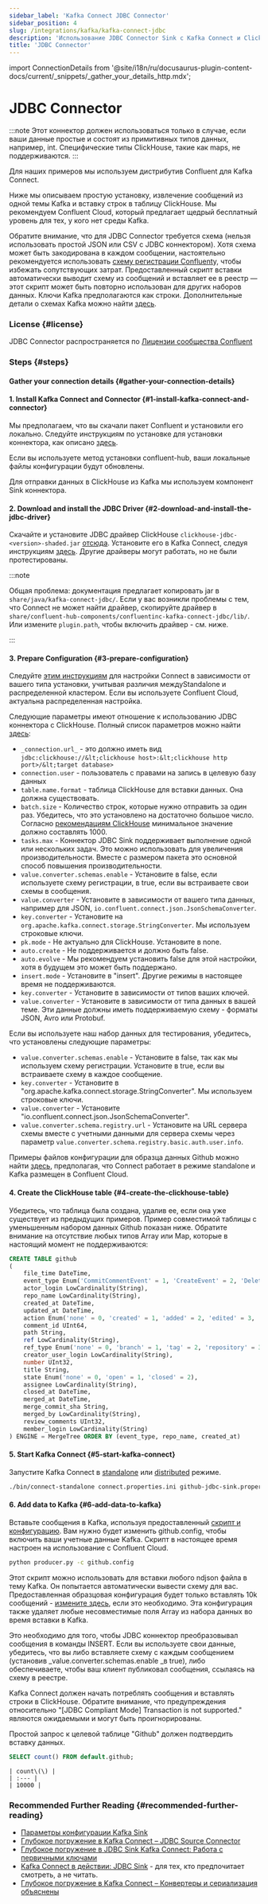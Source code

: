 ```yaml
---
sidebar_label: 'Kafka Connect JDBC Connector'
sidebar_position: 4
slug: /integrations/kafka/kafka-connect-jdbc
description: 'Использование JDBC Connector Sink с Kafka Connect и ClickHouse'
title: 'JDBC Connector'
---
```


import ConnectionDetails from '@site/i18n/ru/docusaurus-plugin-content-docs/current/_snippets/_gather_your_details_http.mdx';


# JDBC Connector

:::note
Этот коннектор должен использоваться только в случае, если ваши данные простые и состоят из примитивных типов данных, например, int. Специфические типы ClickHouse, такие как maps, не поддерживаются.
:::

Для наших примеров мы используем дистрибутив Confluent для Kafka Connect.

Ниже мы описываем простую установку, извлечение сообщений из одной темы Kafka и вставку строк в таблицу ClickHouse. Мы рекомендуем Confluent Cloud, который предлагает щедрый бесплатный уровень для тех, у кого нет среды Kafka.

Обратите внимание, что для JDBC Connector требуется схема (нельзя использовать простой JSON или CSV с JDBC коннектором). Хотя схема может быть закодирована в каждом сообщении, настоятельно рекомендуется использовать [схему регистрации Confluent](https://www.confluent.io/blog/kafka-connect-deep-dive-converters-serialization-explained/#json-schemas)y, чтобы избежать сопутствующих затрат. Предоставленный скрипт вставки автоматически выводит схему из сообщений и вставляет ее в реестр — этот скрипт может быть повторно использован для других наборов данных. Ключи Kafka предполагаются как строки. Дополнительные детали о схемах Kafka можно найти [здесь](https://docs.confluent.io/platform/current/schema-registry/index.html).

### License {#license}
JDBC Connector распространяется по [Лицензии сообщества Confluent](https://www.confluent.io/confluent-community-license)

### Steps {#steps}
#### Gather your connection details {#gather-your-connection-details}
<ConnectionDetails />

#### 1. Install Kafka Connect and Connector {#1-install-kafka-connect-and-connector}

Мы предполагаем, что вы скачали пакет Confluent и установили его локально. Следуйте инструкциям по установке для установки коннектора, как описано [здесь](https://docs.confluent.io/kafka-connect-jdbc/current/#install-the-jdbc-connector).

Если вы используете метод установки confluent-hub, ваши локальные файлы конфигурации будут обновлены.

Для отправки данных в ClickHouse из Kafka мы используем компонент Sink коннектора.

#### 2. Download and install the JDBC Driver {#2-download-and-install-the-jdbc-driver}

Скачайте и установите JDBC драйвер ClickHouse `clickhouse-jdbc-<version>-shaded.jar` [отсюда](https://github.com/ClickHouse/clickhouse-java/releases). Установите его в Kafka Connect, следуя инструкциям [здесь](https://docs.confluent.io/kafka-connect-jdbc/current/#installing-jdbc-drivers). Другие драйверы могут работать, но не были протестированы.

:::note

Общая проблема: документация предлагает копировать jar в `share/java/kafka-connect-jdbc/`. Если у вас возникли проблемы с тем, что Connect не может найти драйвер, скопируйте драйвер в `share/confluent-hub-components/confluentinc-kafka-connect-jdbc/lib/`. Или измените `plugin.path`, чтобы включить драйвер - см. ниже.

:::

#### 3. Prepare Configuration {#3-prepare-configuration}

Следуйте [этим инструкциям](https://docs.confluent.io/cloud/current/cp-component/connect-cloud-config.html#set-up-a-local-connect-worker-with-cp-install) для настройки Connect в зависимости от вашего типа установки, учитывая различия междуStandalone и распределенной кластером. Если вы используете Confluent Cloud, актуальна распределенная настройка.

Следующие параметры имеют отношение к использованию JDBC коннектора с ClickHouse. Полный список параметров можно найти [здесь](https://docs.confluent.io/kafka-connect-jdbc/current/sink-connector/index.html):

* `_connection.url_` - это должно иметь вид `jdbc:clickhouse://&lt;clickhouse host>:&lt;clickhouse http port>/&lt;target database>`
* `connection.user` - пользователь с правами на запись в целевую базу данных
* `table.name.format` - таблица ClickHouse для вставки данных. Она должна существовать.
* `batch.size` - Количество строк, которые нужно отправить за один раз. Убедитесь, что это установлено на достаточно большое число. Согласно [рекомендациям ClickHouse](/sql-reference/statements/insert-into#performance-considerations) минимальное значение должно составлять 1000.
* `tasks.max` - Коннектор JDBC Sink поддерживает выполнение одной или нескольких задач. Это можно использовать для увеличения производительности. Вместе с размером пакета это основной способ повышения производительности.
* `value.converter.schemas.enable` - Установите в false, если используете схему регистрации, в true, если вы встраиваете свои схемы в сообщения.
* `value.converter` - Установите в зависимости от вашего типа данных, например для JSON, `io.confluent.connect.json.JsonSchemaConverter`.
* `key.converter` - Установите на `org.apache.kafka.connect.storage.StringConverter`. Мы используем строковые ключи.
* `pk.mode` - Не актуально для ClickHouse. Установите в none.
* `auto.create` - Не поддерживается и должно быть false.
* `auto.evolve` - Мы рекомендуем установить false для этой настройки, хотя в будущем это может быть поддержано.
* `insert.mode` - Установите в "insert". Другие режимы в настоящее время не поддерживаются.
* `key.converter` - Установите в зависимости от типов ваших ключей.
* `value.converter` - Установите в зависимости от типа данных в вашей теме. Эти данные должны иметь поддерживаемую схему - форматы JSON, Avro или Protobuf.

Если вы используете наш набор данных для тестирования, убедитесь, что установлены следующие параметры:

* `value.converter.schemas.enable` - Установите в false, так как мы используем схему регистрации. Установите в true, если вы встраиваете схему в каждое сообщение.
* `key.converter` - Установите в "org.apache.kafka.connect.storage.StringConverter". Мы используем строковые ключи.
* `value.converter` - Установите "io.confluent.connect.json.JsonSchemaConverter".
* `value.converter.schema.registry.url` - Установите на URL сервера схемы вместе с учетными данными для сервера схемы через параметр `value.converter.schema.registry.basic.auth.user.info`.

Примеры файлов конфигурации для образца данных Github можно найти [здесь](https://github.com/ClickHouse/kafka-samples/tree/main/github_events/jdbc_sink), предполагая, что Connect работает в режиме standalone и Kafka размещен в Confluent Cloud.

#### 4. Create the ClickHouse table {#4-create-the-clickhouse-table}

Убедитесь, что таблица была создана, удалив ее, если она уже существует из предыдущих примеров. Пример совместимой таблицы с уменьшенным набором данных Github показан ниже. Обратите внимание на отсутствие любых типов Array или Map, которые в настоящий момент не поддерживаются:

```sql
CREATE TABLE github
(
    file_time DateTime,
    event_type Enum('CommitCommentEvent' = 1, 'CreateEvent' = 2, 'DeleteEvent' = 3, 'ForkEvent' = 4, 'GollumEvent' = 5, 'IssueCommentEvent' = 6, 'IssuesEvent' = 7, 'MemberEvent' = 8, 'PublicEvent' = 9, 'PullRequestEvent' = 10, 'PullRequestReviewCommentEvent' = 11, 'PushEvent' = 12, 'ReleaseEvent' = 13, 'SponsorshipEvent' = 14, 'WatchEvent' = 15, 'GistEvent' = 16, 'FollowEvent' = 17, 'DownloadEvent' = 18, 'PullRequestReviewEvent' = 19, 'ForkApplyEvent' = 20, 'Event' = 21, 'TeamAddEvent' = 22),
    actor_login LowCardinality(String),
    repo_name LowCardinality(String),
    created_at DateTime,
    updated_at DateTime,
    action Enum('none' = 0, 'created' = 1, 'added' = 2, 'edited' = 3, 'deleted' = 4, 'opened' = 5, 'closed' = 6, 'reopened' = 7, 'assigned' = 8, 'unassigned' = 9, 'labeled' = 10, 'unlabeled' = 11, 'review_requested' = 12, 'review_request_removed' = 13, 'synchronize' = 14, 'started' = 15, 'published' = 16, 'update' = 17, 'create' = 18, 'fork' = 19, 'merged' = 20),
    comment_id UInt64,
    path String,
    ref LowCardinality(String),
    ref_type Enum('none' = 0, 'branch' = 1, 'tag' = 2, 'repository' = 3, 'unknown' = 4),
    creator_user_login LowCardinality(String),
    number UInt32,
    title String,
    state Enum('none' = 0, 'open' = 1, 'closed' = 2),
    assignee LowCardinality(String),
    closed_at DateTime,
    merged_at DateTime,
    merge_commit_sha String,
    merged_by LowCardinality(String),
    review_comments UInt32,
    member_login LowCardinality(String)
) ENGINE = MergeTree ORDER BY (event_type, repo_name, created_at)
```

#### 5. Start Kafka Connect {#5-start-kafka-connect}

Запустите Kafka Connect в [standalone](https://docs.confluent.io/cloud/current/cp-component/connect-cloud-config.html#standalone-cluster) или [distributed](https://docs.confluent.io/cloud/current/cp-component/connect-cloud-config.html#distributed-cluster) режиме.

```bash
./bin/connect-standalone connect.properties.ini github-jdbc-sink.properties.ini
```

#### 6. Add data to Kafka {#6-add-data-to-kafka}

Вставьте сообщения в Kafka, используя предоставленный [скрипт и конфигурацию](https://github.com/ClickHouse/kafka-samples/tree/main/producer). Вам нужно будет изменить github.config, чтобы включить ваши учетные данные Kafka. Скрипт в настоящее время настроен на использование с Confluent Cloud.

```bash
python producer.py -c github.config
```

Этот скрипт можно использовать для вставки любого ndjson файла в тему Kafka. Он попытается автоматически вывести схему для вас. Предоставленная образцовая конфигурация будет только вставлять 10k сообщений - [измените здесь](https://github.com/ClickHouse/clickhouse-docs/tree/main/docs/integrations/data-ingestion/kafka/code/producer/github.config#L25), если это необходимо. Эта конфигурация также удаляет любые несовместимые поля Array из набора данных во время вставки в Kafka.

Это необходимо для того, чтобы JDBC коннектор преобразовывал сообщения в команды INSERT. Если вы используете свои данные, убедитесь, что вы либо вставляете схему с каждым сообщением (установив _value.converter.schemas.enable _в true), либо обеспечиваете, чтобы ваш клиент публиковал сообщения, ссылаясь на схему в реестре.

Kafka Connect должен начать потреблять сообщения и вставлять строки в ClickHouse. Обратите внимание, что предупреждения относительно "[JDBC Compliant Mode] Transaction is not supported." являются ожидаемыми и могут быть проигнорированы.

Простой запрос к целевой таблице "Github" должен подтвердить вставку данных.

```sql
SELECT count() FROM default.github;
```

```response
| count\(\) |
| :--- |
| 10000 |
```

### Recommended Further Reading {#recommended-further-reading}

* [Параметры конфигурации Kafka Sink](https://docs.confluent.io/kafka-connect-jdbc/current/sink-connector/sink_config_options.html#sink-config-options)
* [Глубокое погружение в Kafka Connect – JDBC Source Connector](https://www.confluent.io/blog/kafka-connect-deep-dive-jdbc-source-connector)
* [Глубокое погружение в JDBC Sink Kafka Connect: Работа с первичными ключами](https://rmoff.net/2021/03/12/kafka-connect-jdbc-sink-deep-dive-working-with-primary-keys/)
* [Kafka Connect в действии: JDBC Sink](https://www.youtube.com/watch?v=b-3qN_tlYR4&t=981s) - для тех, кто предпочитает смотреть, а не читать.
* [Глубокое погружение в Kafka Connect – Конвертеры и сериализация объяснены](https://www.confluent.io/blog/kafka-connect-deep-dive-converters-serialization-explained/#json-schemas)
